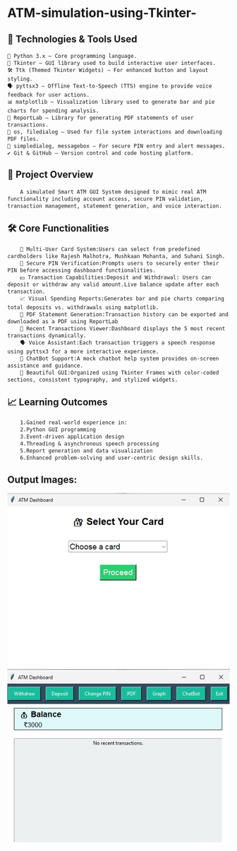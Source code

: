 # ATM-simulation-using-Tkinter-

## 🔧 Technologies & Tools Used
    🐍 Python 3.x – Core programming language.
    🧱 Tkinter – GUI library used to build interactive user interfaces.
    🛠️ Ttk (Themed Tkinter Widgets) – For enhanced button and layout styling.
    🗣️ pyttsx3 – Offline Text-to-Speech (TTS) engine to provide voice feedback for user actions.
    📊 matplotlib – Visualization library used to generate bar and pie charts for spending analysis.
    📄 ReportLab – Library for generating PDF statements of user transactions.
    📂 os, filedialog – Used for file system interactions and downloading PDF files.
    🔐 simpledialog, messagebox – For secure PIN entry and alert messages.
    ✔️ Git & GitHub – Version control and code hosting platform.

## 🧠 Project Overview
        A simulated Smart ATM GUI System designed to mimic real ATM functionality including account access, secure PIN validation,                 transaction management, statement generation, and voice interaction.

## 🛠️ Core Functionalities
        🔐 Multi-User Card System:Users can select from predefined cardholders like Rajesh Malhotra, Mushkaan Mohanta, and Suhani Singh.
        🧾 Secure PIN Verification:Prompts users to securely enter their PIN before accessing dashboard functionalities.
        💵 Transaction Capabilities:Deposit and Withdrawal: Users can deposit or withdraw any valid amount.Live balance update after each             transaction.
        📈 Visual Spending Reports:Generates bar and pie charts comparing total deposits vs. withdrawals using matplotlib.    
        📄 PDF Statement Generation:Transaction history can be exported and downloaded as a PDF using ReportLab
        📜 Recent Transactions Viewer:Dashboard displays the 5 most recent transactions dynamically.
        🗣️ Voice Assistant:Each transaction triggers a speech response using pyttsx3 for a more interactive experience.
        🤖 ChatBot Support:A mock chatbot help system provides on-screen assistance and guidance.
        🎨 Beautiful GUI:Organized using Tkinter Frames with color-coded sections, consistent typography, and stylized widgets.

## 📈 Learning Outcomes
        1.Gained real-world experience in:
        2.Python GUI programming
        3.Event-driven application design
        4.Threading & asynchronous speech processing
        5.Report generation and data visualization
        6.Enhanced problem-solving and user-centric design skills.

## Output Images:

![image alt](https://github.com/mushkaan0205/ATM-simulation-using-Tkinter-/blob/be4881bd5645b4d16f20c7be2a7128d67d225925/output/O1%20(1).png) ![image alt](https://github.com/mushkaan0205/ATM-simulation-using-Tkinter-/blob/cec0eff9e048ac050ae074032b4e3a334277447c/output/O1%20(2).png)


